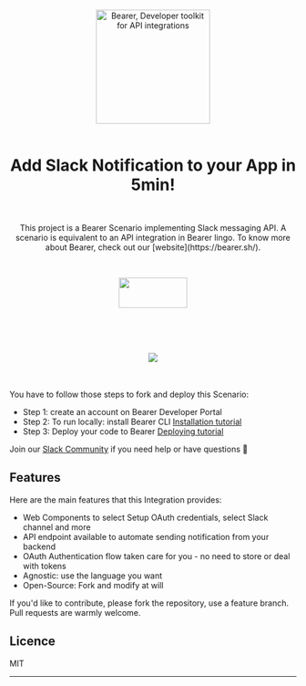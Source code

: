 <p align="center">
<br>
<a href="http://www.bearer.sh"  align="center"><img src="https://www.staging.bearer.sh/bearer_logo_color.png" alt="Bearer, Developer toolkit for API integrations" width="200"></a>
<br><br>
<h1 align="center">Add Slack Notification to your App in 5min! </h1>
<br>
</p>

<p align="center">
This project is a Bearer Scenario implementing Slack messaging API.
A scenario is equivalent to an API integration in Bearer lingo.
To know more about Bearer, check out our [website](https://bearer.sh/).
</p>
<br>
<p  align="center">
<a  href="https://www.bearer.sh/integrations/slack/" target="_blank"><img width="120px"  height="53px" src="https://www.staging.bearer.sh/try-it-live.png"/></a>
</p>
<br>
<br>
<br>

<p  align="center">
  <img src="https://www.staging.bearer.sh/bearer-SlackSharing-example.gif"/>
</p>

<br><br>
You have to follow those steps to fork and deploy this Scenario:

- Step 1: create an account on Bearer Developer Portal
- Step 2: To run locally: install Bearer CLI [Installation tutorial](https://docs.bearer.sh/docs/installation)
- Step 3: Deploy your code to Bearer [Deploying tutorial](https://docs.bearer.sh/docs/deploying)

Join our <a href="http://slackin-bearer-community.herokuapp.com">Slack Community</a> if you need help or have questions 🙏 

## Features

Here are the main features that this Integration provides:

* Web Components to select Setup OAuth credentials, select Slack channel and more
* API endpoint available to automate sending notification from your backend
* OAuth Authentication flow taken care for you - no need to store or deal with tokens
* Agnostic: use the language you want
* Open-Source: Fork and modify at will

If you'd like to contribute, please fork the repository, use a feature
branch. Pull requests are warmly welcome.

## Licence

MIT

  

---
